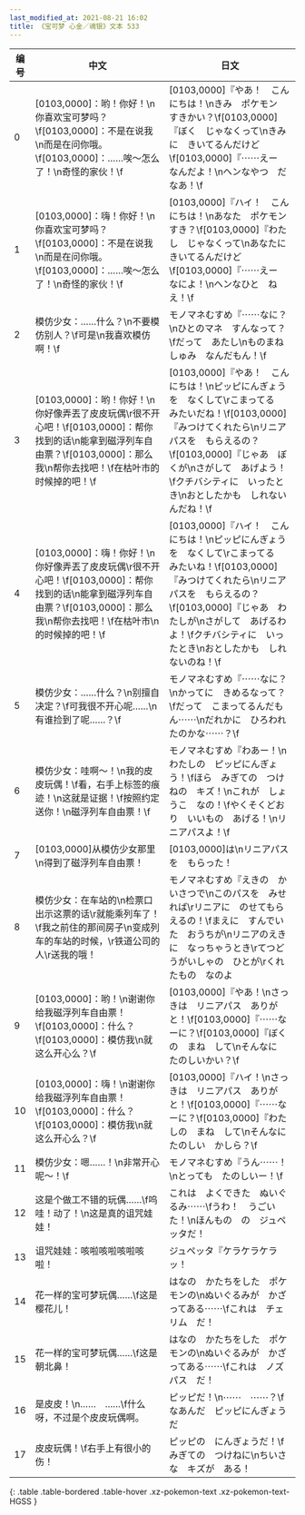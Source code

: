 ```yaml
---
last_modified_at: 2021-08-21 16:02
title: 《宝可梦 心金／魂银》文本 533
---
```

| 编号 | 中文 | 日文 |
| ---- | ---- | ---- |
| 0 | [0103,0000]：哟！你好！\n你喜欢宝可梦吗？\f[0103,0000]：不是在说我\n而是在问你哦。\f[0103,0000]：……唉～怎么了！\n奇怪的家伙！\f | [0103,0000]『やあ！　こんにちは！\nきみ　ポケモン　すきかい？\f[0103,0000]『ぼく　じゃなくって\nきみに　きいてるんだけど\f[0103,0000]『⋯⋯えー　なんだよ！\nヘンなやつ　だなあ！\f |
| 1 | [0103,0000]：嗨！你好！\n你喜欢宝可梦吗？\f[0103,0000]：不是在说我\n而是在问你哦。\f[0103,0000]：……唉～怎么了！\n奇怪的家伙！\f | [0103,0000]『ハイ！　こんにちは！\nあなた　ポケモン　すき？\f[0103,0000]『わたし　じゃなくって\nあなたに　きいてるんだけど\f[0103,0000]『⋯⋯えー　なによ！\nヘンなひと　ねえ！\f |
| 2 | 模仿少女：……什么？\n不要模仿别人？\f可是\n我喜欢模仿啊！\f | モノマネむすめ『⋯⋯なに？\nひとのマネ　すんなって？\fだって　あたし\nものまね　しゅみ　なんだもん！\f |
| 3 | [0103,0000]：哟！你好！\n你好像弄丟了皮皮玩偶\r很不开心吧！\f[0103,0000]：帮你找到的话\n能拿到磁浮列车自由票？\f[0103,0000]：那么我\n帮你去找吧！\f在枯叶市的时候掉的吧！\f | [0103,0000]『やあ！　こんにちは！\nピッピにんぎょうを　なくして\rこまってる　みたいだね！\f[0103,0000]『みつけてくれたら\nリニアパスを　もらえるの？\f[0103,0000]『じゃあ　ぼくが\nさがして　あげよう！\fクチバシティに　いったとき\nおとしたかも　しれないんだね！\f |
| 4 | [0103,0000]：嗨！你好！\n你好像弄丟了皮皮玩偶\r很不开心吧！\f[0103,0000]：帮你找到的话\n能拿到磁浮列车自由票？\f[0103,0000]：那么我\n帮你去找吧！\f在枯叶市\n的时候掉的吧！\f | [0103,0000]『ハイ！　こんにちは！\nピッピにんぎょうを　なくして\rこまってる　みたいね！\f[0103,0000]『みつけてくれたら\nリニアパスを　もらえるの？\f[0103,0000]『じゃあ　わたしが\nさがして　あげるわよ！\fクチバシティに　いったとき\nおとしたかも　しれないのね！\f |
| 5 | 模仿少女：……什么？\n别擅自决定？\f可我很不开心呢……\n有谁捡到了呢……？\f | モノマネむすめ『⋯⋯なに？\nかってに　きめるなって？\fだって　こまってるんだもん⋯⋯\nだれかに　ひろわれたのかな⋯⋯？\f |
| 6 | 模仿少女：哇啊～！\n我的皮皮玩偶！\f看，右手上标签的痕迹！\n这就是证据！\f按照约定送你！\n磁浮列车自由票！\f | モノマネむすめ『わあー！\nわたしの　ピッピにんぎょう！\fほら　みぎての　つけねの　キズ！\nこれが　しょうこ　なの！\fやくそくどおり　いいもの　あげる！\nリニアパスよ！\f |
| 7 | [0103,0000]从模仿少女那里\n得到了磁浮列车自由票！ | [0103,0000]は\nリニアパスを　もらった！ |
| 8 | 模仿少女：在车站的\n检票口出示这票的话\r就能乘列车了！\f我之前住的那间房子\n变成列车的车站的时候，\r铁道公司的人\r送我的哦！ | モノマネむすめ『えきの　かいさつで\nこのパスを　みせれば\rリニアに　のせてもらえるの！\fまえに　すんでいた　おうちが\nリニアのえきに　なっちゃうとき\rてつどうがいしゃの　ひとが\rくれたもの　なのよ |
| 9 | [0103,0000]：哟！\n谢谢你给我磁浮列车自由票！\f[0103,0000]：什么？\f[0103,0000]：模仿我\n就这么开心么？\f | [0103,0000]『やあ！\nさっきは　リニアパス　ありがと！\f[0103,0000]『⋯⋯なーに？\f[0103,0000]『ぼくの　まね　して\nそんなに　たのしいかい？\f |
| 10 | [0103,0000]：嗨！\n谢谢你给我磁浮列车自由票！\f[0103,0000]：什么？\f[0103,0000]：模仿我\n就这么开心么？\f | [0103,0000]『ハイ！\nさっきは　リニアパス　ありがと！\f[0103,0000]『⋯⋯なーに？\f[0103,0000]『わたしの　まね　して\nそんなに　たのしい　かしら？\f |
| 11 | 模仿少女：嗯……！\n非常开心呢～！\f | モノマネむすめ『うん⋯⋯！\nとっても　たのしいー！\f |
| 12 | 这是个做工不错的玩偶……\f呜哇！动了！\n这是真的诅咒娃娃！ | これは　よくできた　ぬいぐるみ⋯⋯\fうわ！　うごいた！\nほんもの　の　ジュペッタだ！ |
| 13 | 诅咒娃娃：咳啦咳啦咳啦咳啦！ | ジュペッタ『ケラケラケラッ！ |
| 14 | 花一样的宝可梦玩偶……\f这是樱花儿！ | はなの　かたちをした　ポケモンの\nぬいぐるみが　かざってある⋯⋯\fこれは　チェリム　だ！ |
| 15 | 花一样的宝可梦玩偶……\f这是朝北鼻！ | はなの　かたちをした　ポケモンの\nぬいぐるみが　かざってある⋯⋯\fこれは　ノズパス　だ！ |
| 16 | 是皮皮！\n……　……\f什么呀，不过是个皮皮玩偶啊。 | ピッピだ！\n⋯⋯　⋯⋯？\fなあんだ　ピッピにんぎょう　だ |
| 17 | 皮皮玩偶！\f右手上有很小的伤！ | ピッピの　にんぎょうだ！\fみぎての　つけねに\nちいさな　キズが　ある！ |
{: .table .table-bordered .table-hover .xz-pokemon-text .xz-pokemon-text-HGSS }